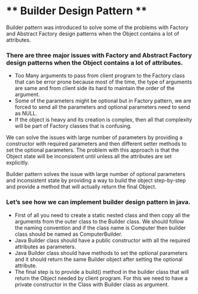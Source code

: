 # ** Builder Design Pattern **

Builder pattern was introduced to solve some of the problems with Factory and Abstract Factory design patterns when the Object contains a lot of attributes.

### There are three major issues with Factory and Abstract Factory design patterns when the Object contains a lot of attributes.

 * Too Many arguments to pass from client program to the Factory class that can be error prone because most of the time, the type of arguments are same and from client side its hard to maintain the order of the argument.
 * Some of the parameters might be optional but in Factory pattern, we are forced to send all the parameters and optional parameters need to send as NULL.
 * If the object is heavy and its creation is complex, then all that complexity will be part of Factory classes that is confusing.

We can solve the issues with large number of parameters by providing a constructor with required parameters and then different setter methods to set the optional parameters. The problem with this approach is that the Object state will be inconsistent until unless all the attributes are set explicitly.

Builder pattern solves the issue with large number of optional parameters and inconsistent state by providing a way to build the object step-by-step and provide a method that will actually return the final Object.

### Let’s see how we can implement builder design pattern in java.

   * First of all you need to create a static nested class and then copy all the arguments from the outer class to the Builder class. We should follow the naming convention and if the class name is Computer then builder class should be named as ComputerBuilder.
   * Java Builder class should have a public constructor with all the required attributes as parameters.
   * Java Builder class should have methods to set the optional parameters and it should return the same Builder object after setting the optional attribute.
   * The final step is to provide a build() method in the builder class that will return the Object needed by client program. For this we need to have a private constructor in the Class with Builder class as argument.
